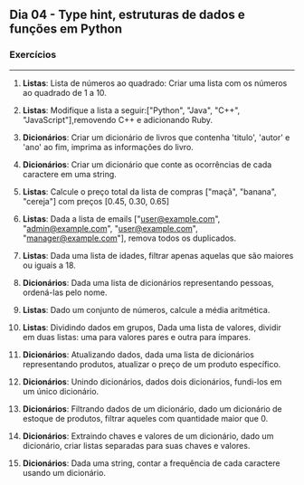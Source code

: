 ## Dia 04 - Type hint, estruturas de dados e funções em Python

### Exercícios
---

1. **Listas**: Lista de números ao quadrado: Criar uma lista com os números ao quadrado de 1 a 10.

2. **Listas**: Modifique a lista a seguir:["Python", "Java", "C++", "JavaScript"],removendo C++ e adicionando Ruby.

3. **Dicionários**: Criar um dicionário de livros que contenha 'titulo', 'autor' e 'ano' ao fim, imprima as informações do livro.

4. **Dicionários**: Criar um dicionário que conte as ocorrências de cada caractere em uma string.

5. **Listas**: Calcule o preço total da lista de compras ["maçã", "banana", "cereja"] com preços [0.45, 0.30, 0.65]

6. **Listas**: Dada a lista de emails ["user@example.com", "admin@example.com", "user@example.com", "manager@example.com"], remova todos os duplicados.

7. **Listas**: Dada uma lista de idades, filtrar apenas aquelas que são maiores ou iguais a 18.

8. **Dicionários**: Dada uma lista de dicionários representando pessoas, ordená-las pelo nome.

9. **Listas**: Dado um conjunto de números, calcule a média aritmética.

10. **Listas**: Dividindo dados em grupos, Dada uma lista de valores, dividir em duas listas: uma para valores pares e outra para ímpares.

11. **Dicionários**: Atualizando dados, dada uma lista de dicionários representando produtos, atualizar o preço de um produto específico.

12. **Dicionários**: Unindo dicionários, dados dois dicionários, fundi-los em um único dicionário.

13. **Dicionários**: Filtrando dados de um dicionário, dado um dicionário de estoque de produtos, filtrar aqueles com quantidade maior que 0.

14. **Dicionários**: Extraindo chaves e valores de um dicionário, dado um dicionário, criar listas separadas para suas chaves e valores. 

15. **Dicionários**: Dada uma string, contar a frequência de cada caractere usando um dicionário.
